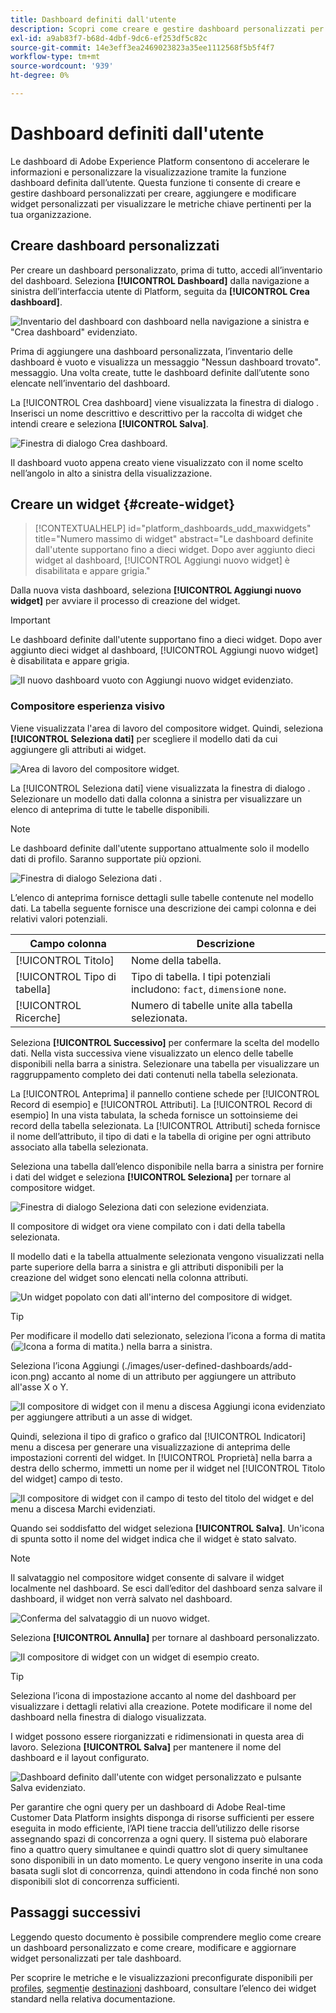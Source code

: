```yaml
---
title: Dashboard definiti dall'utente
description: Scopri come creare e gestire dashboard personalizzati per creare, aggiungere e modificare widget personalizzati per visualizzare le metriche chiave.
exl-id: a9ab83f7-b68d-4dbf-9dc6-ef253df5c82c
source-git-commit: 14e3eff3ea2469023823a35ee1112568f5b5f4f7
workflow-type: tm+mt
source-wordcount: '939'
ht-degree: 0%

---
```


# Dashboard definiti dall&#39;utente

Le dashboard di Adobe Experience Platform consentono di accelerare le informazioni e personalizzare la visualizzazione tramite la funzione dashboard definita dall’utente. Questa funzione ti consente di creare e gestire dashboard personalizzati per creare, aggiungere e modificare widget personalizzati per visualizzare le metriche chiave pertinenti per la tua organizzazione.

<!-- Getting started / permissions section commented out for Beta. This will be necessary after GA only

## Getting started

To view dashboards in Adobe Experience Platform you must have the appropriate permissions enabled. Please read the [dashboards permissions documentation](./permissions.md#available-permissions) to learn how to grant users the ability to view, edit, and update Experience Platform dashboards using Adobe Admin Console. If you do not have administrator privileges for your organization, contact your product administrator to obtain the required permissions. -->

## Creare dashboard personalizzati

Per creare un dashboard personalizzato, prima di tutto, accedi all’inventario del dashboard. Seleziona **[!UICONTROL Dashboard]** dalla navigazione a sinistra dell’interfaccia utente di Platform, seguita da **[!UICONTROL Crea dashboard]**.

![Inventario del dashboard con dashboard nella navigazione a sinistra e &quot;Crea dashboard&quot; evidenziato.](./images/user-defined-dashboards/create-dashboard.png)

Prima di aggiungere una dashboard personalizzata, l’inventario delle dashboard è vuoto e visualizza un messaggio &quot;Nessun dashboard trovato&quot;. messaggio. Una volta create, tutte le dashboard definite dall’utente sono elencate nell’inventario del dashboard.

La [!UICONTROL Crea dashboard] viene visualizzata la finestra di dialogo . Inserisci un nome descrittivo e descrittivo per la raccolta di widget che intendi creare e seleziona **[!UICONTROL Salva]**.

![Finestra di dialogo Crea dashboard.](./images/user-defined-dashboards/create-dashboard-dialog.png)

Il dashboard vuoto appena creato viene visualizzato con il nome scelto nell’angolo in alto a sinistra della visualizzazione.

## Creare un widget {#create-widget}

>[!CONTEXTUALHELP]
>id="platform_dashboards_udd_maxwidgets"
>title="Numero massimo di widget"
>abstract="Le dashboard definite dall&#39;utente supportano fino a dieci widget. Dopo aver aggiunto dieci widget al dashboard, [!UICONTROL Aggiungi nuovo widget] è disabilitata e appare grigia."

Dalla nuova vista dashboard, seleziona **[!UICONTROL Aggiungi nuovo widget]** per avviare il processo di creazione del widget.

>[!IMPORTANT]
>
>Le dashboard definite dall&#39;utente supportano fino a dieci widget. Dopo aver aggiunto dieci widget al dashboard, [!UICONTROL Aggiungi nuovo widget] è disabilitata e appare grigia.

![Il nuovo dashboard vuoto con Aggiungi nuovo widget evidenziato.](./images/user-defined-dashboards/add-new-widget.png)

### Compositore esperienza visivo

Viene visualizzata l&#39;area di lavoro del compositore widget. Quindi, seleziona **[!UICONTROL Seleziona dati]** per scegliere il modello dati da cui aggiungere gli attributi ai widget.

![Area di lavoro del compositore widget.](./images/user-defined-dashboards/widget-composer.png)

La [!UICONTROL Seleziona dati] viene visualizzata la finestra di dialogo . Selezionare un modello dati dalla colonna a sinistra per visualizzare un elenco di anteprima di tutte le tabelle disponibili.

>[!NOTE]
>
>Le dashboard definite dall&#39;utente supportano attualmente solo il modello dati di profilo. Saranno supportate più opzioni.

![Finestra di dialogo Seleziona dati .](./images/user-defined-dashboards/select-data-dialog.png)

L’elenco di anteprima fornisce dettagli sulle tabelle contenute nel modello dati. La tabella seguente fornisce una descrizione dei campi colonna e dei relativi valori potenziali.

| Campo colonna | Descrizione |
|---|---|
| [!UICONTROL Titolo] | Nome della tabella. |
| [!UICONTROL Tipo di tabella] | Tipo di tabella. I tipi potenziali includono: `fact`, `dimension`e `none`. |
| [!UICONTROL Ricerche] | Numero di tabelle unite alla tabella selezionata. |

Seleziona **[!UICONTROL Successivo]** per confermare la scelta del modello dati. Nella vista successiva viene visualizzato un elenco delle tabelle disponibili nella barra a sinistra. Selezionare una tabella per visualizzare un raggruppamento completo dei dati contenuti nella tabella selezionata.

La [!UICONTROL Anteprima] il pannello contiene schede per [!UICONTROL Record di esempio] e [!UICONTROL Attributi]. La [!UICONTROL Record di esempio] In una vista tabulata, la scheda fornisce un sottoinsieme dei record della tabella selezionata. La [!UICONTROL Attributi] scheda fornisce il nome dell’attributo, il tipo di dati e la tabella di origine per ogni attributo associato alla tabella selezionata.

Seleziona una tabella dall’elenco disponibile nella barra a sinistra per fornire i dati del widget e seleziona **[!UICONTROL Seleziona]** per tornare al compositore widget.

![Finestra di dialogo Seleziona dati con selezione evidenziata.](./images/user-defined-dashboards/select-a-table.png)

Il compositore di widget ora viene compilato con i dati della tabella selezionata.

Il modello dati e la tabella attualmente selezionata vengono visualizzati nella parte superiore della barra a sinistra e gli attributi disponibili per la creazione del widget sono elencati nella colonna attributi.

![Un widget popolato con dati all&#39;interno del compositore di widget.](./images/user-defined-dashboards/populated-widget-composer.png)

>[!TIP]
>
>Per modificare il modello dati selezionato, seleziona l’icona a forma di matita (![Icona a forma di matita.](./images/user-defined-dashboards/edit-icon.png)) nella barra a sinistra.

Seleziona l’icona Aggiungi (./images/user-defined-dashboards/add-icon.png) accanto al nome di un attributo per aggiungere un attributo all&#39;asse X o Y.

![Il compositore di widget con il menu a discesa Aggiungi icona evidenziato per aggiungere attributi a un asse di widget.](./images/user-defined-dashboards/attributes-dropdown.png)

Quindi, seleziona il tipo di grafico o grafico dal [!UICONTROL Indicatori] menu a discesa per generare una visualizzazione di anteprima delle impostazioni correnti del widget. In [!UICONTROL Proprietà] nella barra a destra dello schermo, immetti un nome per il widget nel [!UICONTROL Titolo del widget] campo di testo.

![Il compositore di widget con il campo di testo del titolo del widget e del menu a discesa Marchi evidenziati.](./images/user-defined-dashboards/marks-dropdown-widget-title.png)

Quando sei soddisfatto del widget seleziona **[!UICONTROL Salva]**. Un&#39;icona di spunta sotto il nome del widget indica che il widget è stato salvato.

>[!NOTE]
>
>Il salvataggio nel compositore widget consente di salvare il widget localmente nel dashboard. Se esci dall’editor del dashboard senza salvare il dashboard, il widget non verrà salvato nel dashboard.

![Conferma del salvataggio di un nuovo widget.](./images/user-defined-dashboards/save-confirmation.png)

Seleziona **[!UICONTROL Annulla]** per tornare al dashboard personalizzato.

![Il compositore di widget con un widget di esempio creato.](./images/user-defined-dashboards/composed-widget.png)

>[!TIP]
>
>Seleziona l’icona di impostazione accanto al nome del dashboard per visualizzare i dettagli relativi alla creazione. Potete modificare il nome del dashboard nella finestra di dialogo visualizzata.

I widget possono essere riorganizzati e ridimensionati in questa area di lavoro. Seleziona **[!UICONTROL Salva]** per mantenere il nome del dashboard e il layout configurato.

![Dashboard definito dall&#39;utente con widget personalizzato e pulsante Salva evidenziato.](./images/user-defined-dashboards/user-defined-dashboard.png)

Per garantire che ogni query per un dashboard di Adobe Real-time Customer Data Platform insights disponga di risorse sufficienti per essere eseguita in modo efficiente, l’API tiene traccia dell’utilizzo delle risorse assegnando spazi di concorrenza a ogni query. Il sistema può elaborare fino a quattro query simultanee e quindi quattro slot di query simultanee sono disponibili in un dato momento. Le query vengono inserite in una coda basata sugli slot di concorrenza, quindi attendono in coda finché non sono disponibili slot di concorrenza sufficienti.

## Passaggi successivi

Leggendo questo documento è possibile comprendere meglio come creare un dashboard personalizzato e come creare, modificare e aggiornare widget personalizzati per tale dashboard.

Per scoprire le metriche e le visualizzazioni preconfigurate disponibili per [profiles](./guides/profiles.md#standard-widgets), [segmenti](./guides/segments.md#standard-widgets)e [destinazioni](./guides/destinations.md#standard-widgets) dashboard, consultare l’elenco dei widget standard nella relativa documentazione.
